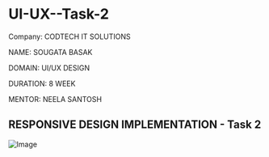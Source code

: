 # UI-UX--Task-2

Company: CODTECH IT SOLUTIONS 

NAME: SOUGATA BASAK

DOMAIN: UI/UX DESIGN 

DURATION: 8 WEEK

MENTOR: NEELA SANTOSH

## RESPONSIVE DESIGN IMPLEMENTATION - Task 2

![Image](https://github.com/user-attachments/assets/ac980c2d-bc7e-40a8-bff0-2bfe2aa5b461)

